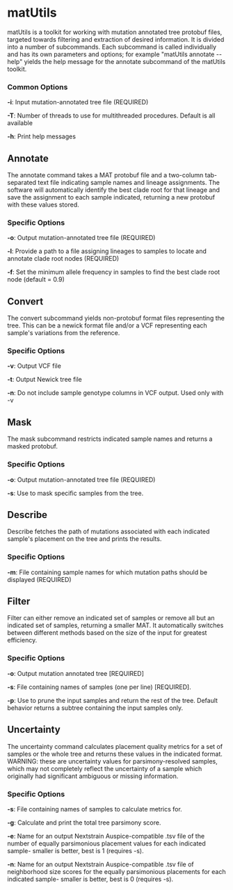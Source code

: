 # matUtils
matUtils is a toolkit for working with mutation annotated tree protobuf files, targeted towards filtering and extraction of desired information. It is divided into a number of subcommands. Each subcommand is called individually and has its own parameters and options; for example "matUtils annotate --help" yields the help message for the annotate subcommand of the matUtils toolkit.

### Common Options

**-i**: Input mutation-annotated tree file (REQUIRED)

**-T**: Number of threads to use for multithreaded procedures. Default is all available

**-h**: Print help messages

## Annotate

The annotate command takes a MAT protobuf file and a two-column tab-separated text file indicating sample names and lineage assignments. The software will automatically identify the best clade root for that lineage and save the assignment to each sample indicated, returning a new protobuf with these values stored.

### Specific Options

**-o**: Output mutation-annotated tree file (REQUIRED)

**-l**: Provide a path to a file assigning lineages to samples to locate and annotate clade root nodes (REQUIRED)

**-f**: Set the minimum allele frequency in samples to find the best clade root node (default = 0.9)

## Convert 

The convert subcommand yields non-protobuf format files representing the tree. This can be a newick format file and/or a VCF representing each sample's variations from the reference. 

### Specific Options

**-v**: Output VCF file 

**-t**: Output Newick tree file

**-n**: Do not include sample genotype columns in VCF output. Used only with -v

## Mask

The mask subcommand restricts indicated sample names and returns a masked protobuf.

### Specific Options

**-o**: Output mutation-annotated tree file (REQUIRED)

**-s**: Use to mask specific samples from the tree. 

## Describe

Describe fetches the path of mutations associated with each indicated sample's placement on the tree and prints the results.

### Specific Options
 
**-m**: File containing sample names for which mutation paths should be displayed (REQUIRED)

## Filter

Filter can either remove an indicated set of samples or remove all but an indicated set of samples, returning a smaller MAT. It automatically switches between different methods based on the size of the input for greatest efficiency. 

### Specific Options

**-o**: Output mutation annotated tree [REQUIRED]

**-s**: File containing names of samples (one per line) [REQUIRED].

**-p**: Use to prune the input samples and return the rest of the tree. Default behavior returns a subtree containing the input samples only.

## Uncertainty

The uncertainty command calculates placement quality metrics for a set of samples or the whole tree and returns these values in the indicated format. WARNING: these are uncertainty values for parsimony-resolved samples, which may not completely reflect the uncertainty of a sample which originally had significant ambiguous or missing information.

### Specific Options

**-s**: File containing names of samples to calculate metrics for.

**-g**: Calculate and print the total tree parsimony score. 

**-e**: Name for an output Nextstrain Auspice-compatible .tsv file of the number of equally parsimonious placement values for each indicated sample- smaller is better, best is 1 (requires -s).

**-n**: Name for an output Nextstrain Auspice-compatible .tsv file of neighborhood size scores for the equally parsimonious placements for each indicated sample- smaller is better, best is 0 (requires -s).
